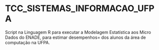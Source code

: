 # TCC_SISTEMAS_INFORMACAO_UFPA
Script na Linguagem R para executar a Modelagem Estatística aos Micro Dados do ENADE, para estimar desempenhos= dos alunos da área de computação na UFPA.
